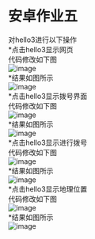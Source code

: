 安卓作业五
====
对hello3进行以下操作<br>
*点击hello3显示网页<br>
代码修改如下图<br>
![image](https://github.com/LS-56/2017112109_android/blob/master/P5/images/1.PNG)<br>
*结果如图所示<br>
![image](https://github.com/LS-56/2017112109_android/blob/master/P5/images/2.PNG)<br>
*点击hello3显示拨号界面<br>
代码修改如下图<br>
![image](https://github.com/LS-56/2017112109_android/blob/master/P5/images/3.PNG)<br>
*结果如图所示<br>
![image](https://github.com/LS-56/2017112109_android/blob/master/P5/images/4.PNG)<br>
*点击hello3显示进行拨号<br>
代码修改如下图<br>
![image](https://github.com/LS-56/2017112109_android/blob/master/P5/images/5.PNG)<br>
*结果如图所示<br>
![image](https://github.com/LS-56/2017112109_android/blob/master/P5/images/6.PNG)<br>
*点击hello3显示地理位置<br>
代码修改如下图<br>
![image](https://github.com/LS-56/2017112109_android/blob/master/P5/images/7.PNG)<br>
*结果如图所示<br>
![image](https://github.com/LS-56/2017112109_android/blob/master/P5/images/8.PNG)<br>
